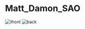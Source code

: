 # Matt_Damon_SAO

![ifront](https://i.imgur.com/CbTcDzN.png)
![back](https://i.imgur.com/HNTy4X9.png)
